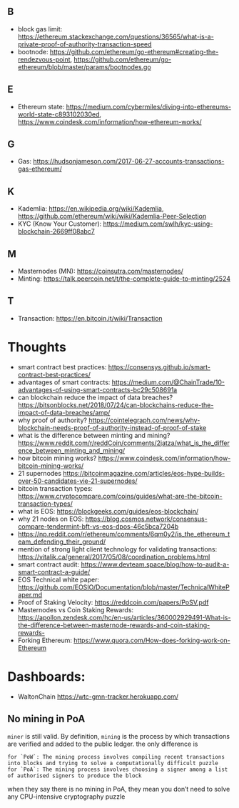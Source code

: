 ## B
- block gas limit: https://ethereum.stackexchange.com/questions/36565/what-is-a-private-proof-of-authority-transaction-speed
- bootnode: https://github.com/ethereum/go-ethereum#creating-the-rendezvous-point, https://github.com/ethereum/go-ethereum/blob/master/params/bootnodes.go

## E
- Ethereum state: https://medium.com/cybermiles/diving-into-ethereums-world-state-c893102030ed, https://www.coindesk.com/information/how-ethereum-works/
## G
- Gas: https://hudsonjameson.com/2017-06-27-accounts-transactions-gas-ethereum/

## K
- Kademlia: https://en.wikipedia.org/wiki/Kademlia, https://github.com/ethereum/wiki/wiki/Kademlia-Peer-Selection
- KYC (Know Your Customer): https://medium.com/swlh/kyc-using-blockchain-2669ff08abc7

## M 
- Masternodes (MN): https://coinsutra.com/masternodes/
- Minting: https://talk.peercoin.net/t/the-complete-guide-to-minting/2524

## T
- Transaction: https://en.bitcoin.it/wiki/Transaction

# Thoughts
- smart contract best practices: https://consensys.github.io/smart-contract-best-practices/
- advantages of smart contracts: https://medium.com/@ChainTrade/10-advantages-of-using-smart-contracts-bc29c508691a
- can blockchain reduce the impact of data breaches? https://bitsonblocks.net/2018/07/24/can-blockchains-reduce-the-impact-of-data-breaches/amp/
- why proof of authority? https://cointelegraph.com/news/why-blockchain-needs-proof-of-authority-instead-of-proof-of-stake
- what is the difference between minting and mining? https://www.reddit.com/r/reddCoin/comments/2jatza/what_is_the_difference_between_minting_and_mining/
- how bitcoin mining works? https://www.coindesk.com/information/how-bitcoin-mining-works/
- 21 supernodes https://bitcoinmagazine.com/articles/eos-hype-builds-over-50-candidates-vie-21-supernodes/
- bitcoin transaction types: https://www.cryptocompare.com/coins/guides/what-are-the-bitcoin-transaction-types/
- what is EOS: https://blockgeeks.com/guides/eos-blockchain/
- why 21 nodes on EOS: https://blog.cosmos.network/consensus-compare-tendermint-bft-vs-eos-dpos-46c5bca7204b
- https://np.reddit.com/r/ethereum/comments/6qm0y2/is_the_ethereum_team_defending_their_ground/
- mention of strong light client technology for validating transactions: https://vitalik.ca/general/2017/05/08/coordination_problems.html
- smart contract audit: https://www.devteam.space/blog/how-to-audit-a-smart-contract-a-guide/
- EOS Technical white paper: https://github.com/EOSIO/Documentation/blob/master/TechnicalWhitePaper.md
- Proof of Staking Velocity: https://reddcoin.com/papers/PoSV.pdf
- Masternodes vs Coin Staking Rewards: https://apollon.zendesk.com/hc/en-us/articles/360002929491-What-is-the-difference-between-masternode-rewards-and-coin-staking-rewards-
- Forking Ethereum: https://www.quora.com/How-does-forking-work-on-Ethereum


# Dashboards:
- WaltonChain https://wtc-gmn-tracker.herokuapp.com/

## No mining in PoA

`miner` is still valid. By definition, `mining` is the process by which transactions are verified and added to the public ledger. the only difference is

```
for `PoW`: The mining process involves compiling recent transactions into blocks and trying to solve a computationally difficult puzzle
for `PoA`: The mining process involves choosing a signer among a list of authorised signers to produce the block
```

when they say there is no mining in PoA, they mean you don’t need to solve any CPU-intensive cryptography puzzle
